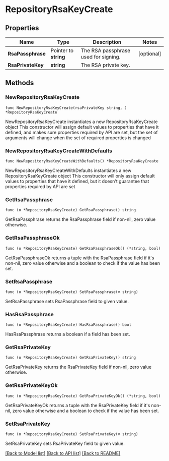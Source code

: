 # RepositoryRsaKeyCreate

## Properties

Name | Type | Description | Notes
------------ | ------------- | ------------- | -------------
**RsaPassphrase** | Pointer to **string** | The RSA passphrase used for signing. | [optional] 
**RsaPrivateKey** | **string** | The RSA private key. | 

## Methods

### NewRepositoryRsaKeyCreate

`func NewRepositoryRsaKeyCreate(rsaPrivateKey string, ) *RepositoryRsaKeyCreate`

NewRepositoryRsaKeyCreate instantiates a new RepositoryRsaKeyCreate object
This constructor will assign default values to properties that have it defined,
and makes sure properties required by API are set, but the set of arguments
will change when the set of required properties is changed

### NewRepositoryRsaKeyCreateWithDefaults

`func NewRepositoryRsaKeyCreateWithDefaults() *RepositoryRsaKeyCreate`

NewRepositoryRsaKeyCreateWithDefaults instantiates a new RepositoryRsaKeyCreate object
This constructor will only assign default values to properties that have it defined,
but it doesn't guarantee that properties required by API are set

### GetRsaPassphrase

`func (o *RepositoryRsaKeyCreate) GetRsaPassphrase() string`

GetRsaPassphrase returns the RsaPassphrase field if non-nil, zero value otherwise.

### GetRsaPassphraseOk

`func (o *RepositoryRsaKeyCreate) GetRsaPassphraseOk() (*string, bool)`

GetRsaPassphraseOk returns a tuple with the RsaPassphrase field if it's non-nil, zero value otherwise
and a boolean to check if the value has been set.

### SetRsaPassphrase

`func (o *RepositoryRsaKeyCreate) SetRsaPassphrase(v string)`

SetRsaPassphrase sets RsaPassphrase field to given value.

### HasRsaPassphrase

`func (o *RepositoryRsaKeyCreate) HasRsaPassphrase() bool`

HasRsaPassphrase returns a boolean if a field has been set.

### GetRsaPrivateKey

`func (o *RepositoryRsaKeyCreate) GetRsaPrivateKey() string`

GetRsaPrivateKey returns the RsaPrivateKey field if non-nil, zero value otherwise.

### GetRsaPrivateKeyOk

`func (o *RepositoryRsaKeyCreate) GetRsaPrivateKeyOk() (*string, bool)`

GetRsaPrivateKeyOk returns a tuple with the RsaPrivateKey field if it's non-nil, zero value otherwise
and a boolean to check if the value has been set.

### SetRsaPrivateKey

`func (o *RepositoryRsaKeyCreate) SetRsaPrivateKey(v string)`

SetRsaPrivateKey sets RsaPrivateKey field to given value.



[[Back to Model list]](../README.md#documentation-for-models) [[Back to API list]](../README.md#documentation-for-api-endpoints) [[Back to README]](../README.md)


